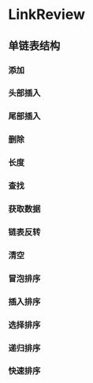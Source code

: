 # LinkReview
  ## 单链表结构 
  ### 添加
  ### 头部插入
  ### 尾部插入
  ### 删除
  ### 长度
  ### 查找
  ### 获取数据
  ### 链表反转
  ### 清空
  ### 冒泡排序
  ### 插入排序
  ### 选择排序
  ### 递归排序
  ### 快速排序
